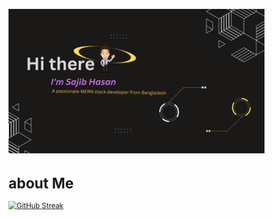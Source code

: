 [![An old rock in the desert](/images/Banner1.png "Shiprock, New Mexico by Beau Rogers")](/images/Banner1.png)

#

# about Me


[![GitHub Streak](https://github-readme-streak-stats.herokuapp.com?user=Sajib37&theme=dark&border_radius=7&card_width=500)](https://git.io/streak-stats)